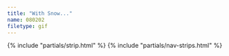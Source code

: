 ```yaml
---
title: "With Snow..."
name: 080202
filetype: gif
---
```


{% include "partials/strip.html" %}
{% include "partials/nav-strips.html" %}